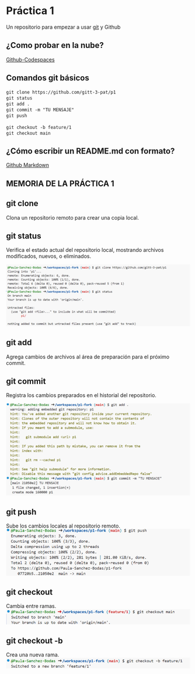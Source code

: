 # Práctica 1

Un repositorio para empezar a usar [git](https://git-scm.com/) y Github

## ¿Como probar en la nube?

[Github-Codespaces](https://github.com/features/codespaces)

## Comandos git básicos

```
git clone https://github.com/gitt-3-pat/p1
git status
git add .
git commit -m "TU MENSAJE"
git push

git checkout -b feature/1
git checkout main
```

## ¿Cómo escribir un README.md con formato?

[Github Markdown](https://docs.github.com/es/get-started/writing-on-github/getting-started-with-writing-and-formatting-on-github/basic-writing-and-formatting-syntax)

## MEMORIA DE LA PRÁCTICA 1 

## git clone
Clona un repositorio remoto para crear una copia local.
## git status
Verifica el estado actual del repositorio local, mostrando archivos modificados, nuevos, o eliminados.

![git glone y git status](images/gitcloneygitstatus.png)

## git add
Agrega cambios de archivos al área de preparación para el próximo commit.
## git commit
Registra los cambios preparados en el historial del repositorio.

![git add y git commit](images/gitaddygitcommit.png)

## git push
Sube los cambios locales al repositorio remoto.
![git push](images/gitpush.png)

## git checkout
Cambia entre ramas. 
![git checkout](images/gitcheckout.png)
## git checkout -b
Crea una nueva rama. 
![git checkout -b](images/gitcheckout-b.png)

